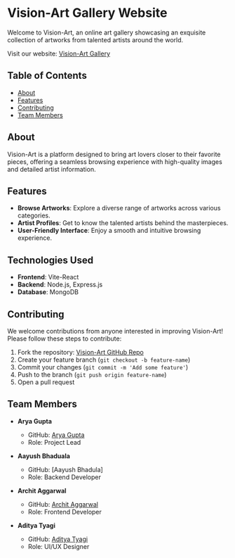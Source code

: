# Vision-Art Gallery Website

Welcome to Vision-Art, an online art gallery showcasing an exquisite collection of artworks from talented artists around the world.

Visit our website: [Vision-Art Gallery](https://vision-art.vercel.app/)

## Table of Contents

- [About](#about)
- [Features](#features)
- [Contributing](#contributing)
- [Team Members](#team-members)


## About

Vision-Art is a platform designed to bring art lovers closer to their favorite pieces, offering a seamless browsing experience with high-quality images and detailed artist information.

## Features

- **Browse Artworks**: Explore a diverse range of artworks across various categories.
- **Artist Profiles**: Get to know the talented artists behind the masterpieces.
- **User-Friendly Interface**: Enjoy a smooth and intuitive browsing experience.

## Technologies Used

- **Frontend**: Vite-React
- **Backend**: Node.js, Express.js
- **Database**: MongoDB


## Contributing

We welcome contributions from anyone interested in improving Vision-Art! Please follow these steps to contribute:

1. Fork the repository: [Vision-Art GitHub Repo](https://github.com/AryaGupta01/Vision-Art)
2. Create your feature branch (`git checkout -b feature-name`)
3. Commit your changes (`git commit -m 'Add some feature'`)
4. Push to the branch (`git push origin feature-name`)
5. Open a pull request

## Team Members

- **Arya Gupta**
  - GitHub: [Arya Gupta](https://github.com/AryaGupta01)
  - Role: Project Lead

- **Aayush Bhaduala**
  - GitHub: [Aayush Bhadula]
  - Role: Backend Developer

- **Archit Aggarwal**
  - GitHub: [Archit Aggarwal](https://github.com/Archit-24)
  - Role: Frontend Developer

- **Aditya Tyagi**
  - GitHub: [Aditya Tyagi](https://github.com/anos-voldigod)
  - Role: UI/UX Designer


